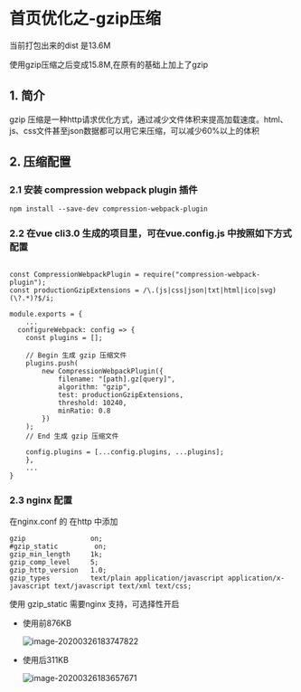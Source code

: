 # 首页优化之-gzip压缩

当前打包出来的dist 是13.6M

使用gzip压缩之后变成15.8M,在原有的基础上加上了gzip

## 1. 简介

gzip 压缩是一种http请求优化方式，通过减少文件体积来提高加载速度。html、js、css文件甚至json数据都可以用它来压缩，可以减少60%以上的体积

## 2. 压缩配置

### 2.1 安装 compression webpack plugin 插件

```
npm install --save-dev compression-webpack-plugin
```

### 2.2 在vue cli3.0 生成的项目里，可在vue.config.js 中按照如下方式配置

```

const CompressionWebpackPlugin = require("compression-webpack-plugin");
const productionGzipExtensions = /\.(js|css|json|txt|html|ico|svg)(\?.*)?$/i;

module.exports = {
 	...
  configureWebpack: config => {
    const plugins = [];

    // Begin 生成 gzip 压缩文件
    plugins.push(
        new CompressionWebpackPlugin({
            filename: "[path].gz[query]",
            algorithm: "gzip",
            test: productionGzipExtensions,
            threshold: 10240,
            minRatio: 0.8
        })
    );
    // End 生成 gzip 压缩文件
    
    config.plugins = [...config.plugins, ...plugins];
	},
	...
}
```

### 2.3 nginx 配置

在nginx.conf 的 在http 中添加

    gzip                on;
    #gzip_static         on;
    gzip_min_length     1k;
    gzip_comp_level     5;
    gzip_http_version   1.0;
    gzip_types          text/plain application/javascript application/x-javascript text/javascript text/xml text/css;
使用 gzip_static  需要nginx 支持，可选择性开启

- 使用前876KB

  ![image-20200326183747822](https://gitee.com/zszdevelop/blogimage/raw/master/img/image-20200326183747822.png)

- 使用后311KB

  ![image-20200326183657671](https://gitee.com/zszdevelop/blogimage/raw/master/img/image-20200326183657671.png)